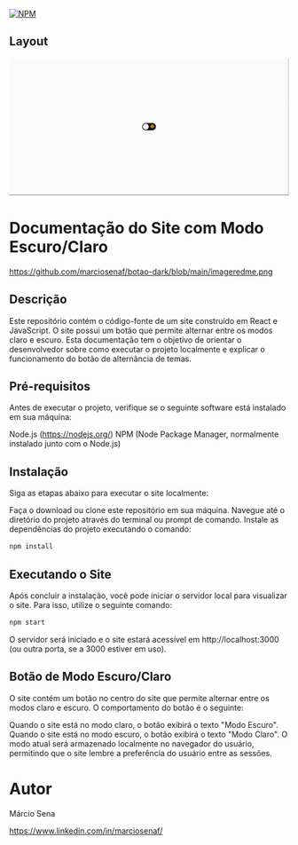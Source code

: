 [![NPM](https://img.shields.io/npm/l/react)](https://github.com/marciosenaf/botao-dark/blob/main/README.md)

## Layout
![Web](https://github.com/marciosenaf/botao-dark/blob/main/imageredme.png)

# Documentação do Site com Modo Escuro/Claro
https://github.com/marciosenaf/botao-dark/blob/main/imageredme.png
## Descrição
Este repositório contém o código-fonte de um site construído em React e JavaScript. O site possui um botão que permite alternar entre os modos claro e escuro. Esta documentação tem o objetivo de orientar o desenvolvedor sobre como executar o projeto localmente e explicar o funcionamento do botão de alternância de temas.

## Pré-requisitos
Antes de executar o projeto, verifique se o seguinte software está instalado em sua máquina:

Node.js (https://nodejs.org/)
NPM (Node Package Manager, normalmente instalado junto com o Node.js)
## Instalação
Siga as etapas abaixo para executar o site localmente:

Faça o download ou clone este repositório em sua máquina.
Navegue até o diretório do projeto através do terminal ou prompt de comando.
Instale as dependências do projeto executando o comando:
```bash
npm install
```

## Executando o Site
Após concluir a instalação, você pode iniciar o servidor local para visualizar o site. Para isso, utilize o seguinte comando:


```bash 
npm start
```
O servidor será iniciado e o site estará acessível em http://localhost:3000 (ou outra porta, se a 3000 estiver em uso).

## Botão de Modo Escuro/Claro
O site contém um botão no centro do site que permite alternar entre os modos claro e escuro. O comportamento do botão é o seguinte:

Quando o site está no modo claro, o botão exibirá o texto "Modo Escuro".
Quando o site está no modo escuro, o botão exibirá o texto "Modo Claro".
O modo atual será armazenado localmente no navegador do usuário, permitindo que o site lembre a preferência do usuário entre as sessões.

# Autor

Márcio Sena

https://www.linkedin.com/in/marciosenaf/
